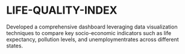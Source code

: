 # LIFE-QUALITY-INDEX
Developed a comprehensive dashboard leveraging data visualization techniques to compare key socio-economic indicators such as life expectancy, pollution levels, and unemploymentrates across different states.
